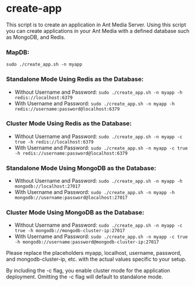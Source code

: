 # create-app
This script is to create an application in Ant Media Server. Using this script you can create applications in your Ant Media with a defined database such as MongoDB, and Redis.

### MapDB:
`sudo ./create_app.sh -n myapp`

### Standalone Mode Using Redis as the Database:
- Without Username and Password:
`sudo ./create_app.sh -n myapp -h redis://localhost:6379`
- With Username and Password:
`sudo ./create_app.sh -n myapp -h redis://username:password@localhost:6379`

### Cluster Mode Using Redis as the Database:
- Without Username and Password:
`sudo ./create_app.sh -n myapp -c true -h redis://localhost:6379`
- With Username and Password:
`sudo ./create_app.sh -n myapp -c true -h redis://username:password@localhost:6379`

### Standalone Mode Using MongoDB as the Database:
- Without Username and Password:
`sudo ./create_app.sh -n myapp -h mongodb://localhost:27017`
- With Username and Password:
`sudo ./create_app.sh -n myapp -h mongodb://username:password@localhost:27017`

### Cluster Mode Using MongoDB as the Database:
- Without Username and Password:
`sudo ./create_app.sh -n myapp -c true -h mongodb://mongodb-cluster-ip:27017`
- With Username and Password:
`sudo ./create_app.sh -n myapp -c true -h mongodb://username:password@mongodb-cluster-ip:27017`


Please replace the placeholders myapp, localhost, username, password, and mongodb-cluster-ip, etc. with the actual values specific to your setup.

By including the -c flag, you enable cluster mode for the application deployment. Omitting the -c flag will default to standalone mode.
